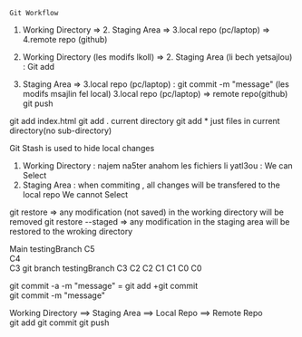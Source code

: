     Git Workflow 

1. Working Directory => 2. Staging Area => 3.local repo (pc/laptop) => 4.remote repo (github)

1. Working Directory (les modifs lkoll) => 2. Staging Area (li bech yetsajlou) : Git add 
2. Staging Area =>  3.local repo (pc/laptop) : git commit -m "message" (les modifs msajlin fel local)
3.local repo (pc/laptop) => remote repo(github) git push 

git add index.html
git add .  current directory
git add * just files in current directory(no sub-directory)

Git Stash is used to hide local changes 
1. Working Directory : najem na5ter anahom les fichiers li yatl3ou  : We can Select 
2. Staging Area : when commiting , all changes will be transfered to the local repo We cannot Select 

git restore => any modification (not saved) in the working directory  will be removed 
git restore --staged => any modification in the staging area will be restored to the wroking directory


Main                                     testingBranch
C5                                            
C4                                            
C3            git branch testingBranch        C3
C2                                            C2
C1                                            C1
C0                                            C0

git commit -a -m "message" = git add +git commit  
git commit  -m "message" 

Working Directory  ==> Staging Area ==> Local Repo  ==> Remote Repo     
    git add 
                        git commit
                                        git push   
